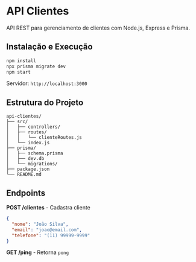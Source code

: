 # API Clientes

API REST para gerenciamento de clientes com Node.js, Express e Prisma.

## Instalação e Execução

```bash
npm install
npx prisma migrate dev
npm start
```

Servidor: `http://localhost:3000`

## Estrutura do Projeto

```
api-clientes/
├── src/
│   ├── controllers/
│   ├── routes/
│   │   └── clienteRoutes.js
│   └── index.js
├── prisma/
│   ├── schema.prisma
│   ├── dev.db
│   └── migrations/
├── package.json
└── README.md
```

## Endpoints

**POST /clientes** - Cadastra cliente
```json
{
  "nome": "João Silva",
  "email": "joao@email.com", 
  "telefone": "(11) 99999-9999"
}
```

**GET /ping** - Retorna `pong`